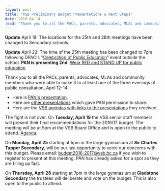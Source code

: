```yaml
---
layout: post
title: "VSB Preliminary Budget Presentations & Next Steps"
date: 2016-04-14
lead: "Thank you to all the PACs, parents, advocates, MLAs and community members who were able to make it to at least one of the three evenings of public consultation, April 12-14."
---
```


**Update** April 18: The locations for the 25th and 28th meetings have been changed to Secondary schools.

**Update** April 22: The time of the 25th meeting has been changed to 7pm following DPAC's "[Celebration of Public Education](https://www.eventbrite.com/e/celebrate-public-education-tickets-24714348281)" event outside the school. **PAN is presenting 2nd**. [Wear RED and STAND UP for public education](/2016/04/22/take-a-stand-for-ed).

Thank you to all the PACs, parents, advocates, MLAs and community members who were able to make it to at least one of the three evenings of public consultation, April 12-14.
* Here is [PAN's presentation](/downloads/160412_pan_presentation_to_cow_on_vsb_budget_proposals.pdf).
* Here are [other presentations](https://drive.google.com/open?id=0B1MKFnQ4MQAPZGZ0MENGeDg2SXc) which gave PAN permission to share.
* Here are the [VSB agendas with links to the presentations](/downloads/presenters_at_committee_of_the_whole_meetings.pdf) they received.

The fight is not over. On **Tuesday, April 19** the VSB senior staff members will present their final recommendations for the 2016/17 budget. The meeting will be at 5pm at the VSB Board Office and is open to the public to attend. [Agenda](http://www.vsb.bc.ca/meetings/agendas/meeting-agendas-current?quicktabs_10=10#quicktabs-10).

On **Monday, April 25** starting at 5pm in the large gymnasium at **Sir Charles Tupper Secondary**, will be our last opportunity to voice our concerns with this budget. Please email: [budget2016-2017@vsb.bc.ca](mailto:budget2016-2017@vsb.bc.ca) if you wish to register to present at this meeting. PAN has already asked for a spot as they are filling up fast. 

On **Thursday, April 28** starting at 7pm in the large gymnasium at **Gladstone Secondary** the trustees will deliberate and vote on the budget. This is also open to the public to attend.
